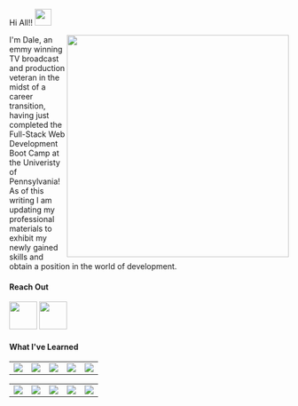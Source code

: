 
Hi All!! <img src="https://media.giphy.com/media/hvRJCLFzcasrR4ia7z/giphy.gif" width="30px">

<img align="right" src="https://user-images.githubusercontent.com/74573261/109544626-cba16580-7a95-11eb-82a6-786b61a71444.gif" width="400px">

I'm Dale, an emmy winning TV broadcast and production veteran in the midst of a career transition, having just completed the Full-Stack Web Development Boot Camp at the Univeristy of Pennsylvania!  As of this writing I am updating my professional materials to exhibit my newly gained skills and obtain a position in the world of development.

#### Reach Out

[<img width="50px" src="https://i.pinimg.com/originals/de/b4/6f/deb46f02a59e3b3a2aa58fac16290d63.gif">](https://www.linkedin.com/in/dale-jacobs/)
[<img width="50px" src="https://user-images.githubusercontent.com/74573261/109553318-e2998500-7aa0-11eb-9632-1d1dc7c19d4e.gif">](mailto:dalejohn33@gmail.com)

#### What I've Learned
<table>
  <tbody>
    <td width="20%">
<img src="https://img.icons8.com/nolan/64/html-5.png"/>
    </td>
<td width="20%">
<img src="https://img.icons8.com/nolan/64/css-filetype.png"/>
  </td>
  <td width="20%">
<img src="https://img.icons8.com/nolan/64/javascript.png"/>
   </td>
  <td  width="20%">
<img src="https://img.icons8.com/nolan/64/sql.png"/>
   </td>
     <td  width="20%">
   <img src="https://user-images.githubusercontent.com/74573261/109549177-9e57b600-7a9b-11eb-9b0f-8f6dd56b8e29.png"/>
  </td>
</tbody>
</table>
<table>
  <tbody>
    <td  width="20%">
      <img src="https://user-images.githubusercontent.com/74573261/109549529-158d4a00-7a9c-11eb-8329-9634b3284712.png" />
    </td>
    <td  width="20%">
    <img src="https://user-images.githubusercontent.com/74573261/109550205-f5aa5600-7a9c-11eb-908d-03059cf59e52.png" />
      </td>
     </td>
      <td  width="20%">
    <img src="https://user-images.githubusercontent.com/74573261/109550664-9567e400-7a9d-11eb-903b-8b85df405070.png" />
      </td> 
      <td  width="20%">
      <img src="https://user-images.githubusercontent.com/74573261/109694084-64001e80-7b58-11eb-85c6-6e13482e5307.png">
      </td> 
            <td  width="20%">
<img src="https://user-images.githubusercontent.com/74573261/109693582-d3c1d980-7b57-11eb-9b3f-707fb0ad7865.png">
  </td>
      </tbody>
      </table>

